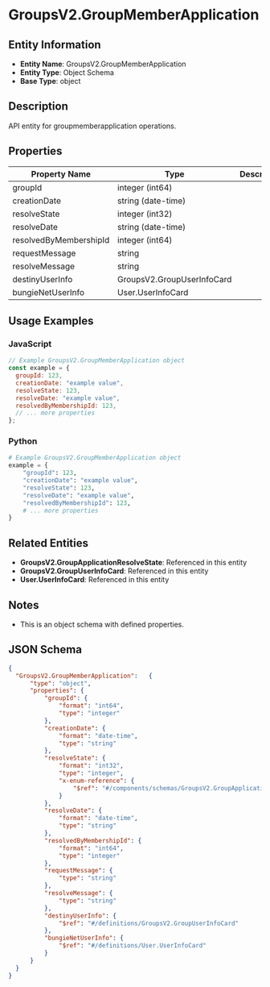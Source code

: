 # GroupsV2.GroupMemberApplication

## Entity Information
- **Entity Name**: GroupsV2.GroupMemberApplication
- **Entity Type**: Object Schema
- **Base Type**: object

## Description
API entity for groupmemberapplication operations.

## Properties

| Property Name | Type | Description | Required |
|---------------|------|-------------|----------|
| groupId | integer (int64) |  | No |
| creationDate | string (date-time) |  | No |
| resolveState | integer (int32) |  | No |
| resolveDate | string (date-time) |  | No |
| resolvedByMembershipId | integer (int64) |  | No |
| requestMessage | string |  | No |
| resolveMessage | string |  | No |
| destinyUserInfo | GroupsV2.GroupUserInfoCard |  | No |
| bungieNetUserInfo | User.UserInfoCard |  | No |

## Usage Examples

### JavaScript
```javascript
// Example GroupsV2.GroupMemberApplication object
const example = {
  groupId: 123,
  creationDate: "example value",
  resolveState: 123,
  resolveDate: "example value",
  resolvedByMembershipId: 123,
  // ... more properties
};
```

### Python
```python
# Example GroupsV2.GroupMemberApplication object
example = {
    "groupId": 123,
    "creationDate": "example value",
    "resolveState": 123,
    "resolveDate": "example value",
    "resolvedByMembershipId": 123,
    # ... more properties
}
```

## Related Entities
- **GroupsV2.GroupApplicationResolveState**: Referenced in this entity
- **GroupsV2.GroupUserInfoCard**: Referenced in this entity
- **User.UserInfoCard**: Referenced in this entity

## Notes
- This is an object schema with defined properties.

## JSON Schema
```json
{
  "GroupsV2.GroupMemberApplication":   {
      "type": "object",
      "properties": {
          "groupId": {
              "format": "int64",
              "type": "integer"
          },
          "creationDate": {
              "format": "date-time",
              "type": "string"
          },
          "resolveState": {
              "format": "int32",
              "type": "integer",
              "x-enum-reference": {
                  "$ref": "#/components/schemas/GroupsV2.GroupApplicationResolveState"
              }
          },
          "resolveDate": {
              "format": "date-time",
              "type": "string"
          },
          "resolvedByMembershipId": {
              "format": "int64",
              "type": "integer"
          },
          "requestMessage": {
              "type": "string"
          },
          "resolveMessage": {
              "type": "string"
          },
          "destinyUserInfo": {
              "$ref": "#/definitions/GroupsV2.GroupUserInfoCard"
          },
          "bungieNetUserInfo": {
              "$ref": "#/definitions/User.UserInfoCard"
          }
      }
  }
}
```
